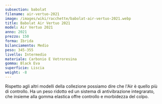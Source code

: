 ```yaml
---
subsection: babolat
filename: air-vertuo-2021
image: /images/wiki/racchette/babolat-air-vertuo-2021.webp
title: Babolat Air Vertuo 2021
model: Air Vertuo 2021
anno: 2021
prezzo: 150
forma: Ibrida
bilanciamento: Medio
peso: 345-355
livello: Intermedio
materiale: Carbonio E Vetroresina
gomma: Black Eva
superficie: Liscia
weight: -8
---
```

Rispetto agli altri modelli della collezione possiamo dire che l'Air è quello più di controllo. Ha un peso ridotto ed un sistema di antivibrazione integrarato, che insieme alla gomma elastica offre controllo e morbidezza del colpo.